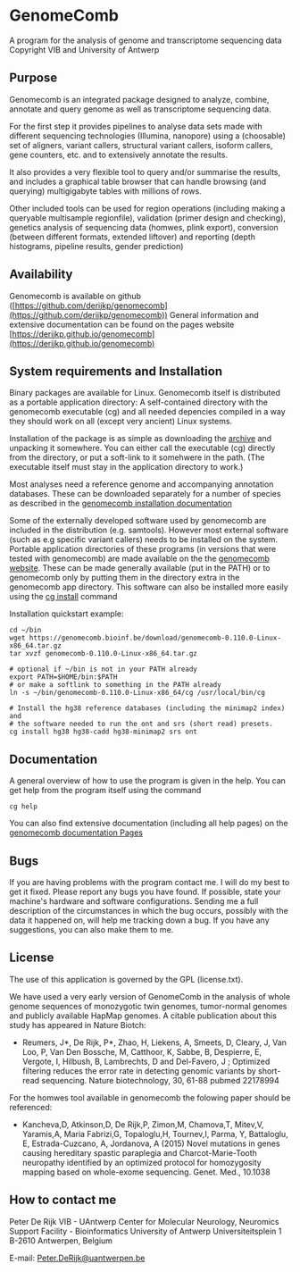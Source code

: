 GenomeComb
========== 
A program for the analysis of genome and transcriptome sequencing data
Copyright VIB and University of Antwerp

Purpose
-------
Genomecomb is an integrated package designed to analyze, combine, annotate
and query genome as well as transcriptome sequencing data.

For the first step it provides pipelines to analyse data sets made with
different sequencing technologies (Illumina, nanopore) using a (choosable)
set of aligners, variant callers, structural variant callers, isoform
callers, gene counters, etc. and to extensively annotate the results.

It also provides a very flexible tool to query and/or summarise the results, and
includes a graphical table browser that can handle browsing (and querying)
multigigabyte tables with millions of rows.

Other included tools can be used for region operations (including making a
queryable multisample regionfile), validation (primer design and
checking), genetics analysis of sequencing data (homwes, plink export),
conversion (between different formats, extended liftover) and reporting
(depth histograms, pipeline results, gender prediction)

Availability
------------
Genomecomb is available on github ([https://github.com/derijkp/genomecomb](https://github.com/derijkp/genomecomb))
General information and extensive documentation can be found on the pages website
[https://derijkp.github.io/genomecomb](https://derijkp.github.io/genomecomb)

System requirements and Installation
------------------------------------
Binary packages are available for Linux. Genomecomb itself is distributed as a
portable application directory: A self-contained directory with the
genomecomb executable (cg) and all needed depencies compiled in a way they
should work on all (except very ancient) Linux systems.

Installation of the package is as simple as downloading the 
[archive](https://github.com/derijkp/genomecomb/releases/download/0.110.0/genomecomb-0.110.0-Linux-x86_64.tar.gz)
and unpacking it somewhere. You can either call the executable (cg) directly
from the directory, or put a soft-link to it somehwere in the path. (The
executable itself must stay in the application directory to work.)

Most analyses need a reference genome and accompanying annotation
databases. These can be downloaded separately for a number of species as
described in the [genomecomb installation documentation](https://derijkp.github.io/genomecomb/install.html)

Some of the externally developed software used by genomecomb are included
in the distribution (e.g. samtools). However most external software (such
as e.g specific variant callers) needs to be installed on the system.
Portable application directories of these programs (in versions that were
tested with genomecomb) are made available on the the [genomecomb
website](https://derijkp.github.io/genomecomb/install.html). These can be made
generally available (put in the PATH) or to genomecomb only by putting
them in the directory extra in the genomecomb app directory. This software
can also be installed more easily using the [cg
install](https://derijkp.github.io/genomecomb/cg_install.html) command

Installation quickstart example:
```
cd ~/bin
wget https://genomecomb.bioinf.be/download/genomecomb-0.110.0-Linux-x86_64.tar.gz
tar xvzf genomecomb-0.110.0-Linux-x86_64.tar.gz

# optional if ~/bin is not in your PATH already
export PATH=$HOME/bin:$PATH
# or make a softlink to something in the PATH already
ln -s ~/bin/genomecomb-0.110.0-Linux-x86_64/cg /usr/local/bin/cg

# Install the hg38 reference databases (including the minimap2 index) and
# the software needed to run the ont and srs (short read) presets.
cg install hg38 hg38-cadd hg38-minimap2 srs ont

```

Documentation
-------------
A general overview of how to use the program is given in the help.
You can get help from the program itself using the command
```
cg help
```
You can also find extensive documentation (including all help pages) on 
the [genomecomb documentation Pages](https://derijkp.github.io/genomecomb/intro.html)

Bugs
----
If you are having problems with the program contact me. I will
do my best to get it fixed. Please report any bugs you have
found. If possible, state your machine's hardware and software
configurations. Sending me a full description of the
circumstances in which the bug occurs, possibly with the data it
happened on, will help me tracking down a bug. If you have any
suggestions, you can also make them to me.

License
-------
The use of this application is governed by the GPL (license.txt).

We have used a very early version of GenomeComb in the analysis of whole
genome sequences of monozygotic twin genomes, tumor-normal genomes and
publicly available HapMap genomes. A citable publication about this study
has appeared in Nature Biotch:

* Reumers, J*, De Rijk, P*, Zhao, H, Liekens, A, Smeets, D, Cleary, J, Van Loo, P, Van Den Bossche, M, Catthoor, K, Sabbe, B, Despierre, E, Vergote, I, Hilbush, B, Lambrechts, D and Del-Favero, J ;
Optimized filtering reduces the error rate in detecting genomic variants by short-read sequencing.
Nature biotechnology, 30, 61-88
pubmed 22178994

For the homwes tool available in genomecomb the folowing paper should be referenced:

* Kancheva,D, Atkinson,D, De Rijk,P, Zimon,M, Chamova,T, Mitev,V, Yaramis,A, Maria Fabrizi,G, Topaloglu,H, Tournev,I, Parma, Y, Battaloglu, E, Estrada-Cuzcano, A, Jordanova, A (2015)
Novel mutations in genes causing hereditary spastic paraplegia and Charcot-Marie-Tooth neuropathy identified by an optimized protocol for homozygosity mapping based on whole-exome sequencing.
Genet. Med., 10.1038

How to contact me
-----------------

Peter De Rijk
VIB - UAntwerp Center for Molecular Neurology, Neuromics Support Facility - Bioinformatics
University of Antwerp
Universiteitsplein 1
B-2610 Antwerpen, Belgium

E-mail: Peter.DeRijk@uantwerpen.be
